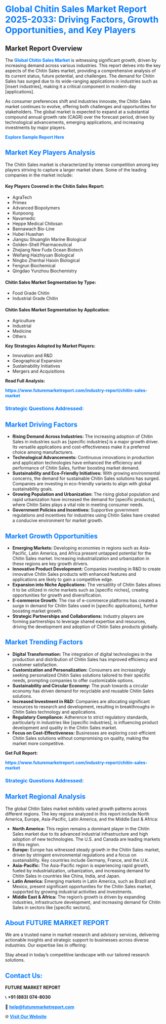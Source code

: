 <h1 style="color: #007BFF;">Global Chitin Sales Market Report 2025-2033: Driving Factors, Growth Opportunities, and Key Players</h1>

<section id="overview">
<h2>Market Report Overview</h2>
<p>The <a href="https://www.futuremarketreport.com/industry-report/chitin-sales-market" style="color: #007BFF; text-decoration: none;"><strong>Global Chitin Sales Market</strong></a> is witnessing significant growth, driven by increasing demand across various industries. This report delves into the key aspects of the Chitin Sales market, providing a comprehensive analysis of its current status, future potential, and challenges. The demand for Chitin Sales has surged due to its wide-ranging applications in industries such as [insert industries], making it a critical component in modern-day [applications].</p>
<p>As consumer preferences shift and industries innovate, the Chitin Sales market continues to evolve, offering both challenges and opportunities for stakeholders. The global market is expected to expand at a substantial compound annual growth rate (CAGR) over the forecast period, driven by technological advancements, emerging applications, and increasing investments by major players.</p>
</section>

<section id="overview">
<p><a href="https://www.futuremarketreport.com/request-sample/reportId=103609" style="color: #007BFF; text-decoration: none;"><strong>Explore Sample Report Here</strong></a></p>
</section>

<section id="key-players">
<h2 style="color: #007BFF;">Market Key Players Analysis</h2>
<p>The Chitin Sales market is characterized by intense competition among key players striving to capture a larger market share. Some of the leading companies in the market include:</p>
<h4>Key Players Covered in the Chitin Sales Report:</h4>
<ul><li>AgraTech</li><li>Primex</li><li>Advanced Biopolymers</li><li>Kunpoong</li><li>Navamedic</li><li>Heppe Medical Chitosan</li><li>Bannawach Bio-Line</li><li>Hubei Huashan</li><li>Jiangsu Shuanglin Marine Biological</li><li>Golden-Shell Pharmaceutical</li><li>Zhejiang New Fuda Ocean Biotech</li><li>Weifang Haizhiyuan Biological</li><li>Ningbo Zhenhai Haixin Biological</li><li>Fengrun Biochemical</li><li>Qingdao Yunzhou Biochemistry</li></ul>
<h4>Chitin Sales Market Segmentation by Type:</h4>
<ul><li>Food Grade Chitin</li><li>Industrial Grade Chitin</li></ul>

<h4>Chitin Sales Market Segmentation by Application:</h4>
<ul><li>Agriculture</li><li>Industrial</li><li>Medicine</li><li>Others</li></ul>
<p><strong>Key Strategies Adopted by Market Players:</strong></p>
<ul>
<li>Innovation and R&D</li>
<li>Geographical Expansion</li>
<li>Sustainability Initiatives</li>
<li>Mergers and Acquisitions</li>
</ul>
</section>

<section>
<p><strong>Read Full Analysis: </strong></p><a href="https://www.futuremarketreport.com/industry-report/chitin-sales-market" style="color: #007BFF; text-decoration: none;"><strong>https://www.futuremarketreport.com/industry-report/chitin-sales-market</strong></a>
<h3 style="color: #007BFF;">Strategic Questions Addressed:</h3>
</section>

<section id="driving-factors">
<h2 style="color: #007BFF;">Market Driving Factors</h2>
<ul>
<li><strong>Rising Demand Across Industries:</strong> The increasing adoption of Chitin Sales in industries such as [specific industries] is a major growth driver. Its versatile applications and cost-effectiveness make it a preferred choice among manufacturers.</li>
<li><strong>Technological Advancements:</strong> Continuous innovations in production and application technologies have enhanced the efficiency and performance of Chitin Sales, further boosting market demand.</li>
<li><strong>Sustainability and Eco-Friendly Initiatives:</strong> With growing environmental concerns, the demand for sustainable Chitin Sales solutions has surged. Companies are investing in eco-friendly variants to align with global sustainability goals.</li>
<li><strong>Growing Population and Urbanization:</strong> The rising global population and rapid urbanization have increased the demand for [specific products], where Chitin Sales plays a vital role in meeting consumer needs.</li>
<li><strong>Government Policies and Incentives:</strong> Supportive government regulations and incentives for industries using Chitin Sales have created a conducive environment for market growth.</li>
</ul>
</section>

<section id="growth-opportunities">
<h2 style="color: #007BFF;">Market Growth Opportunities</h2>
<ul>
<li><strong>Emerging Markets:</strong> Developing economies in regions such as Asia-Pacific, Latin America, and Africa present untapped potential for the Chitin Sales market. Increasing industrialization and urbanization in these regions are key growth drivers.</li>
<li><strong>Innovative Product Development:</strong> Companies investing in R&D to create innovative Chitin Sales products with enhanced features and applications are likely to gain a competitive edge.</li>
<li><strong>Expansion into Niche Applications:</strong> The versatility of Chitin Sales allows it to be utilized in niche markets such as [specific niches], creating opportunities for growth and diversification.</li>
<li><strong>E-commerce Growth:</strong> The rise of e-commerce platforms has created a surge in demand for Chitin Sales used in [specific applications], further boosting market growth.</li>
<li><strong>Strategic Partnerships and Collaborations:</strong> Industry players are forming partnerships to leverage shared expertise and resources, driving the development and adoption of Chitin Sales products globally.</li>
</ul>
</section>

<section id="trending-factors">
<h2 style="color: #007BFF;">Market Trending Factors</h2>
<ul>
<li><strong>Digital Transformation:</strong> The integration of digital technologies in the production and distribution of Chitin Sales has improved efficiency and customer satisfaction.</li>
<li><strong>Customization and Personalization:</strong> Consumers are increasingly seeking personalized Chitin Sales solutions tailored to their specific needs, prompting companies to offer customizable options.</li>
<li><strong>Sustainability and Circular Economy:</strong> The push towards a circular economy has driven demand for recyclable and reusable Chitin Sales solutions.</li>
<li><strong>Increased Investment in R&D:</strong> Companies are allocating significant resources to research and development, resulting in breakthroughs in Chitin Sales technology and applications.</li>
<li><strong>Regulatory Compliance:</strong> Adherence to strict regulatory standards, particularly in industries like [specific industries], is influencing product development and quality in the Chitin Sales market.</li>
<li><strong>Focus on Cost-Effectiveness:</strong> Businesses are exploring cost-efficient Chitin Sales solutions without compromising on quality, making the market more competitive.</li>
</ul>
</section>

<section>
<p><strong>Get Full Report: </strong></p><a href="https://www.futuremarketreport.com/industry-report/chitin-sales-market" style="color: #007BFF; text-decoration: none;"><strong>https://www.futuremarketreport.com/industry-report/chitin-sales-market</strong></a>
<h3 style="color: #007BFF;">Strategic Questions Addressed:</h3>
</section>


<section id="regional-analysis">
<h2 style="color: #007BFF;">Market Regional Analysis</h2>
<p>The global Chitin Sales market exhibits varied growth patterns across different regions. The key regions analyzed in this report include North America, Europe, Asia-Pacific, Latin America, and the Middle East & Africa:</p>
<ul>
<li><strong>North America:</strong> This region remains a dominant player in the Chitin Sales market due to its advanced industrial infrastructure and high adoption of new technologies. The U.S. and Canada are leading markets in this region.</li>
<li><strong>Europe:</strong> Europe has witnessed steady growth in the Chitin Sales market, driven by stringent environmental regulations and a focus on sustainability. Key countries include Germany, France, and the U.K.</li>
<li><strong>Asia-Pacific:</strong> The Asia-Pacific region is experiencing rapid growth, fueled by industrialization, urbanization, and increasing demand for Chitin Sales in countries like China, India, and Japan.</li>
<li><strong>Latin America:</strong> Emerging markets in Latin America, such as Brazil and Mexico, present significant opportunities for the Chitin Sales market, supported by growing industrial activities and investments.</li>
<li><strong>Middle East & Africa:</strong> The region’s growth is driven by expanding industries, infrastructure development, and increasing demand for Chitin Sales in sectors like [specific sectors].</li>
</ul>
</section>

<footer>
<h2 style="color: #007BFF;">About FUTURE MARKET REPORT</h2>
<p>We are a trusted name in market research and advisory services, delivering actionable insights and strategic support to businesses across diverse industries. Our expertise lies in offering:</p>

<p>Stay ahead in today’s competitive landscape with our tailored research solutions.</p>

<h2 style="color: #007BFF;">Contact Us:</h2>
<p><strong>FUTURE MARKET REPORT</strong></p>
<p>📞 <strong>+91 (883) 074-8030</strong></p>
<p>📧 <strong><a href="mailto:help@futuremarketreport.com" style="color: #007BFF;">help@futuremarketreport.com</a></strong></p>
<p>🌐 <strong><a href="https://www.futuremarketreport.com/" style="color: #007BFF;">Visit Our Website</a></strong></p>
</footer>